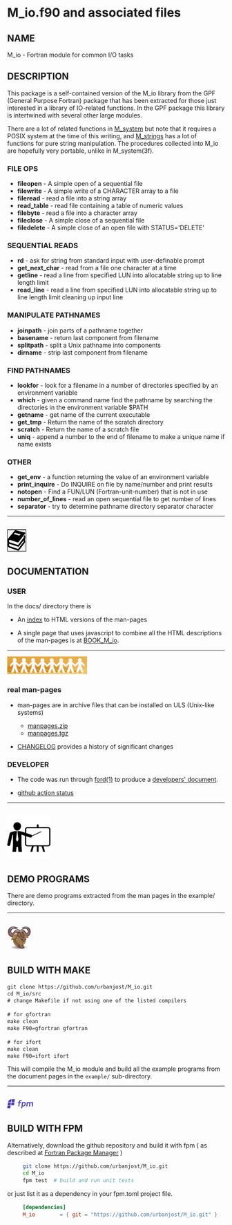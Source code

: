 # M_io.f90 and associated files

## NAME

   M_io - Fortran module for common I/O tasks

## DESCRIPTION

This package is a self-contained version of the M_io library from the GPF
(General Purpose Fortran) package that has been extracted for those just
interested in a library of IO-related functions. In the GPF package
this library is intertwined with several other large modules.

There are a lot of related functions in 
 [M_system](https://urbanjost.github.io/M_system/man3.html) 
but note that it requires a POSIX system at the time of this writing, and
 [M_strings](https://urbanjost.github.io/M_strings/man3.html) has a lot
 of functions for pure string manipulation.
 The procedures collected into M_io are hopefully very portable, unlike
 in M_system(3f).

### FILE OPS
 + **fileopen**     - A simple open of a sequential file 
 + **filewrite**    - A simple write of a CHARACTER array to a file 
 + **fileread**     - read a file into a string array 
 + **read_table**   - read file containing a table of numeric values 
 + **filebyte**     - read a file into a character array 
 + **fileclose**    - A simple close of a sequential file 
 + **filedelete**   - A simple close of an open file with STATUS='DELETE' 
### SEQUENTIAL READS
 + **rd**            - ask for string from standard input with user-definable prompt 
 + **get_next_char** - read from a file one character at a time 
 + **getline**       - read a line from specified LUN into allocatable string up to line length limit 
 + **read_line**     - read a line from specified LUN into allocatable string up to line length limit cleaning up input line 
### MANIPULATE PATHNAMES
 + **joinpath**      - join parts of a pathname together 
 + **basename**      - return last component from filename 
 + **splitpath**     - split a Unix pathname into components 
 + **dirname**       - strip last component from filename 
### FIND PATHNAMES
 + **lookfor**       - look for a filename in a number of directories specified by an environment variable 
 + **which**         - given a command name find the pathname by searching the directories in the environment variable $PATH 
 + **getname**       - get name of the current executable 
 + **get_tmp**       - Return the name of the scratch directory 
 + **scratch**       - Return the name of a scratch file 
 + **uniq**          - append a number to the end of filename to make a unique name if name exists 
### OTHER
 + **get_env**          - a function returning the value of an environment variable 
 + **print_inquire**    - Do INQUIRE on file by name/number and print results 
 + **notopen**          - Find a FUN/LUN (Fortran-unit-number) that is not in use 
 + **number_of_lines**  - read an open sequential file to get number of lines 
 + **separator**        - try to determine pathname directory separator character 
---
![docs](docs/images/docs.gif)
---

## DOCUMENTATION
### USER 

In the docs/ directory there is

 - An [index](https://urbanjost.github.io/M_io/man3.html) to HTML versions
   of the man-pages 

 - A single page that uses javascript to combine all the HTML descriptions
   of the man-pages is at
   [BOOK_M_io](https://urbanjost.github.io/M_io/BOOK_M_io.html).

---
![manpages](docs/images/manpages.gif)
### real man-pages
 - man-pages are in archive files that can be installed on ULS (Unix-like systems)
    + [manpages.zip](https://urbanjost.github.io/M_io/manpages.zip) 
    + [manpages.tgz](https://urbanjost.github.io/M_io/manpages.tgz) 

 - [CHANGELOG](docs/CHANGELOG.md) provides a history of significant changes

### DEVELOPER 

 - The code was run through [ford(1)](https://politicalphysicist.github.io/ford-fortran-documentation.html)
   to produce a [developers' document](https://urbanjost.github.io/M_strings/fpm-ford/index.html).

 - [github action status](docs/STATUS.md)

---
![demos](docs/images/demo.gif)
---

## DEMO PROGRAMS

There are demo programs extracted from the man pages in the example/
directory.

---
![gmake](docs/images/gnu.gif)
---

## BUILD WITH MAKE

    git clone https://github.com/urbanjost/M_io.git
    cd M_io/src
    # change Makefile if not using one of the listed compilers
     
    # for gfortran
    make clean
    make F90=gfortran gfortran
     
    # for ifort
    make clean
    make F90=ifort ifort

This will compile the M_io module and build all the example programs from
the document pages in the `example/` sub-directory.

---
![fpm](docs/images/fpm_logo.gif)
---

## BUILD WITH FPM

Alternatively, download the github repository and build it with 
fpm ( as described at [Fortran Package Manager](https://github.com/fortran-lang/fpm) )

```bash
     git clone https://github.com/urbanjost/M_io.git
     cd M_io
     fpm test  # build and run unit tests
```

or just list it as a dependency in your fpm.toml project file.

```toml
     [dependencies]
     M_io        = { git = "https://github.com/urbanjost/M_io.git" }
```
